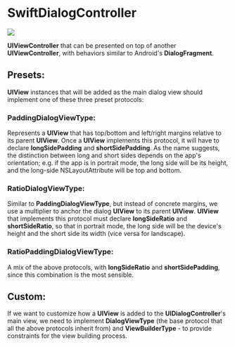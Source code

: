 # SwiftDialogController

![](https://travis-ci.org/protoman92/SwiftDialogController.svg?branch=master)

**UIViewController** that can be presented on top of another **UIViewController**, with behaviors similar to Android's **DialogFragment**.

## Presets:

**UIView** instances that will be added as the main dialog view should implement one of these three preset protocols:

### PaddingDialogViewType: 

Represents a **UIView** that has top/bottom and left/right margins relative to its parent **UIView**. Once a **UIView** implements this protocol, it will have to declare **longSidePadding** and **shortSidePadding**. As the name suggests, the distinction between long and short sides depends on the app's orientation; e.g. if the app is in portrait mode, the long side will be its height, and the long-side NSLayoutAttribute will be top and bottom.

### RatioDialogViewType: 

Similar to **PaddingDialogViewType**, but instead of concrete margins, we use a multiplier to anchor the dialog **UIView** to its parent **UIView**. **UIView** that implements this protocol must declare **longSideRatio** and **shortSideRatio**, so that in portrait mode, the long side will be the device's height and the short side its width (vice versa for landscape).

### RatioPaddingDialogViewType: 

A mix of the above protocols, with **longSideRatio** and **shortSidePadding**, since this combination is the most sensible.

## Custom:

If we want to customize how a **UIView** is added to the **UIDialogController**'s main view, we need to implement **DialogViewType** (the base protocol that all the above protocols inherit from) and **ViewBuilderType** - to provide constraints for the view building process.
